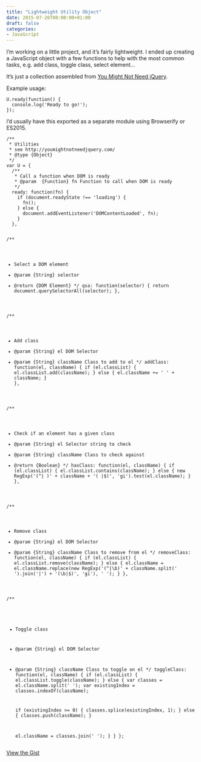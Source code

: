 ```yaml
---
title: "Lightweight Utility Object"
date: 2015-07-26T00:00:00+01:00
draft: false
categories: 
- JavaScript
---
```

<p>I&#8217;m working on a little project, and it&#8217;s fairly lightweight. I ended up creating a JavaScript object with a few functions to help with the most common tasks, e.g. add class, toggle class, select element&#8230;</p>
<p>It&#8217;s just a collection assembled from <a href="http://youmightnotneedjquery.com/">You Might Not Need jQuery</a>.</p>
<p>Example usage:</p>
<pre><code class="language-javascript">U.ready(function() {
  console.log('Ready to go!');
});</code></pre>
<p>I&#8217;d usually have this exported as a separate module using Browserify or ES2015.</p>
<pre><code class="language-javascript">/**
 * Utilities 
 * see http://youmightnotneedjquery.com/
 * @type {Object}
 */
var U = {
  /**
   * Call a function when DOM is ready
   * @param  {Function} fn Function to call when DOM is ready
   */
  ready: function(fn) {
    if (document.readyState !== 'loading') {
      fn();
    } else {
      document.addEventListener('DOMContentLoaded', fn);
    }
  },

  /**
   * Select a DOM element
   * @param  {String} selector 
   * @return {DOM Element}
   */
  qsa: function(selector) {
    return document.querySelectorAll(selector);
  },

  /**
   * Add class
   * @param {String} el        DOM Selector
   * @param {String} className Class to add to el
   */
  addClass: function(el, className) {
    if (el.classList) {
      el.classList.add(className);
    } else {
      el.className += ' ' + className;
    }
  },

  /**
   * Check if an element has a given class
   * @param  {String}  el        Selector string to check
   * @param  {String}  className Class to check against
   * @return {Boolean}
   */
  hasClass: function(el, className) {
    if (el.classList) {
      el.classList.contains(className);
    } else {
      new RegExp('(^| )' + className + '( |$)', 'gi').test(el.className);
    }
  },

  /**
   * Remove class
   * @param {String}  el        DOM Selector
   * @param {String}  className Class to remove from el
   */
  removeClass: function(el, className) {
    if (el.classList) {
      el.classList.remove(className);
    } else {
      el.className = el.className.replace(new RegExp('(^|\\b)' + className.split(' ').join('|') + '(\\b|$)', 'gi'), ' ');
    }
  },

  /**
   * Toggle class
   * @param {String}  el        DOM Selector
   * @param {String}  className Class to toggle on el
   */
  toggleClass: function(el, className) {
    if (el.classList) {
      el.classList.toggle(className);
    } else {
      var classes = el.className.split(' ');
      var existingIndex = classes.indexOf(className);

      if (existingIndex &gt;= 0) {
        classes.splice(existingIndex, 1);
      } else {
        classes.push(className);
      }

      el.className = classes.join(' ');
    }
  }
};</code></pre>
<p><a href="https://gist.github.com/tjFogarty/04a797998fc1df10e5fe/">View the Gist</a></p>